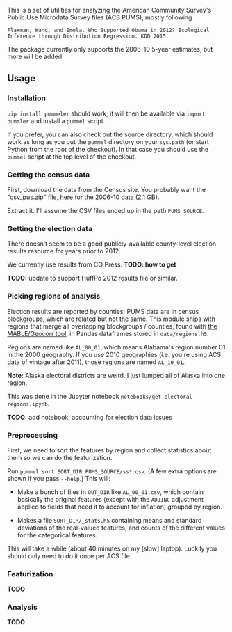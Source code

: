 This is a set of utilities for analyzing the American Community Survey's Public Use Microdata Survey files (ACS PUMS), mostly following

    Flaxman, Wang, and Smola. Who Supported Obama in 2012? Ecological Inference through Distribution Regression. KDD 2015.

The package currently only supports the 2006-10 5-year estimates, but more will be added.


## Usage

### Installation

`pip install pummeler` should work; it will then be available via `import pummler` and install a `pummel` script.

If you prefer, you can also check out the source directory, which should work as long as you put the `pummel` directory on your `sys.path` (or start Python from the root of the checkout). In that case you should use the `pummel` script at the top level of the checkout.


### Getting the census data

First, download the data from the Census site. You probably want the "csv_pus.zip" file, [here](http://www2.census.gov/programs-surveys/acs/data/pums/2010/5-Year/csv_pus.zip) for the 2006-10 data (2.1 GB).

Extract it. I'll assume the CSV files ended up in the path `PUMS_SOURCE`.


### Getting the election data

There doesn't seem to be a good publicly-available county-level election results resource for years prior to 2012.

We currently use results from CQ Press. **TODO: how to get**

**TODO:** update to support HuffPo 2012 results file or similar.


### Picking regions of analysis

Election results are reported by counties; PUMS data are in census blockgroups, which are related but not the same. This module ships with regions that merge all overlapping blockgroups / counties, found with [the MABLE/Geocorr tool](http://mcdc2.missouri.edu/websas/geocorr12.html), in Pandas dataframes stored in `data/regions.h5`.

Regions are named like `AL_00_01`, which means Alabama's region number 01 in the 2000 geography. If you use 2010 geographies (i.e. you're using ACS data of vintage after 2011), those regions are named `AL_10_01`.

**Note:** Alaska electoral districts are weird. I just lumped all of Alaska into one region.

This was done in the Jupyter notebook `notebooks/get electoral regions.ipynb`.

**TODO:** add notebook, accounting for election data issues


### Preprocessing

First, we need to sort the features by region and collect statistics about them so we can do the featurization.

Run `pummel sort SORT_DIR PUMS_SOURCE/ss*.csv`. (A few extra options are shown if you pass `--help`.) This will:

- Make a bunch of files in `OUT_DIR` like `AL_00_01.csv`, which contain basically the original features (except with the `ADJINC` adjustment applied to fields that need it to account for inflation) grouped by region.

- Makes a file `SORT_DIR/_stats.h5` containing means and standard deviations of the real-valued features, and counts of the different values for the categorical features.

This will take a while (about 40 minutes on my [slow] laptop). Luckily you should only need to do it once per ACS file.


### Featurization

**TODO**


### Analysis

**TODO**
